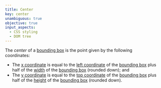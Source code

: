 ```yaml
---
title: Center
key: center
unambiguous: true
objective: true
input_aspects:
  - CSS styling
  - DOM tree
---
```


The _center_ of a [bounding box][] is the point given by the following coordinates:

- The [x coordinate][] is equal to the [left coordinate][] of the [bounding box][] plus half of the [width][] of the [bounding box][] (rounded down); and
- The [y coordinate][] is equal to the [top coordinate][] of the [bounding box][] plus half of the [height][] of the [bounding box][] (rounded down).

[bounding box]: https://drafts.csswg.org/cssom-view/#dom-element-getboundingclientrect 'Definition of getBoundingClientRect'
[height]: https://drafts.fxtf.org/geometry/#rectangle-height-dimension
[left coordinate]: https://drafts.fxtf.org/geometry/#dom-domrectreadonly-left
[top coordinate]: https://drafts.fxtf.org/geometry/#dom-domrectreadonly-top
[width]: https://drafts.fxtf.org/geometry/#rectangle-width-dimension
[x coordinate]: https://drafts.fxtf.org/geometry/#rectangle-x-coordinate
[y coordinate]: https://drafts.fxtf.org/geometry/#rectangle-y-coordinate